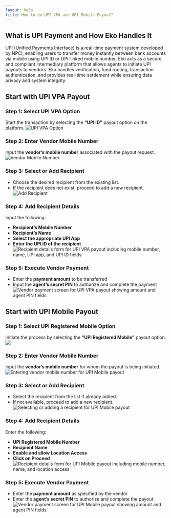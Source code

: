 ```yaml
---
layout: help
title: How to do UPI VPA and UPI Mobile Payout?
---
```

## What is UPI Payment and How Eko Handles It
UPI (Unified Payments Interface) is a real-time payment system developed by NPCI, enabling users to transfer money instantly between bank accounts via mobile using UPI ID or UPI-linked mobile number.
Eko acts as a secure and compliant intermediary platform that allows agents to initiate UPI payouts to vendors. Eko handles verification, fund routing, transaction authentication, and provides real-time settlement while ensuring data privacy and system integrity.

## Start with UPI VPA Payout 

### Step 1: Select UPI VPA Option  
Start the transaction by selecting the **“UPI ID”** payout option on the platform.
![UPI VPA Option ](../images/help/upi-vpa-and-upi-mobile-payout-sop/image1.jpeg)


### Step 2: Enter Vendor Mobile Number  
Input the **vendor’s mobile number** associated with the payout request.
![Vendor Mobile Number](../images/help/upi-vpa-and-upi-mobile-payout-sop/image2.jpeg)

### Step 3: Select or Add Recipient  
- Choose the desired recipient from the existing list.  
- If the recipient does not exist, proceed to add a new recipient.
![Add Recipient](../images/help/upi-vpa-and-upi-mobile-payout-sop/image3.jpeg)

### Step 4: Add Recipient Details  
Input the following:  
- **Recipient’s Mobile Number**  
- **Recipient’s Name**  
- **Select the appropriate UPI App**  
- **Enter the UPI ID of the recipient**
![Recipient details form for UPI VPA payout including mobile number, name, UPI app, and UPI ID fields](../images/help/upi-vpa-and-upi-mobile-payout-sop/image4.jpeg)

### Step 5: Execute Vendor Payment  
- Enter the **payment amount** to be transferred  
- Input the **agent’s secret PIN** to authorize and complete the payment
![Vendor payment screen for UPI VPA payout showing amount and agent PIN fields](../images/help/upi-vpa-and-upi-mobile-payout-sop/image5.jpeg)

## Start with UPI Mobile Payout

### Step 1: Select UPI Registered Mobile Option  
Initiate the process by selecting the **“UPI Registered Mobile”** payout option.
![](../images/help/upi-vpa-and-upi-mobile-payout-sop/image6.jpeg)

### Step 2: Enter Vendor Mobile Number  
Input the **vendor’s mobile number** for whom the payout is being initiated.
![Entering vendor mobile number for UPI Mobile payout](../images/help/upi-vpa-and-upi-mobile-payout-sop/image7.jpeg)

### Step 3: Select or Add Recipient  
- Select the recipient from the list if already added.  
- If not available, proceed to add a new recipient.
![Selecting or adding a recipient for UPI Mobile payout](../images/help/upi-vpa-and-upi-mobile-payout-sop/image8.jpeg)

### Step 4: Add Recipient Details  
Enter the following:  
- **UPI Registered Mobile Number**  
- **Recipient Name**  
- **Enable and allow Location Access**  
- **Click on Proceed**
![Recipient details form for UPI Mobile payout including mobile number, name, and location access](../images/help/upi-vpa-and-upi-mobile-payout-sop/image9.jpeg)

### Step 5: Execute Vendor Payment  
- Enter the **payment amount** as specified by the vendor  
- Enter the **agent’s secret PIN** to authorize and complete the payout
![Vendor payment screen for UPI Mobile payout showing amount and agent PIN fields](../images/help/upi-vpa-and-upi-mobile-payout-sop/image10.jpeg)